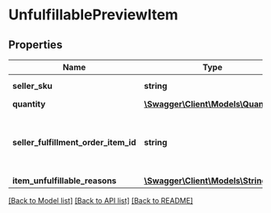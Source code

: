 # UnfulfillablePreviewItem

## Properties
Name | Type | Description | Notes
------------ | ------------- | ------------- | -------------
**seller_sku** | **string** | The seller SKU of the item. | 
**quantity** | [**\Swagger\Client\Models\Quantity**](Quantity.md) |  | 
**seller_fulfillment_order_item_id** | **string** | A fulfillment order item identifier created with a call to the getFulfillmentPreview operation. | 
**item_unfulfillable_reasons** | [**\Swagger\Client\Models\StringList**](StringList.md) |  | [optional] 

[[Back to Model list]](../../README.md#documentation-for-models) [[Back to API list]](../../README.md#documentation-for-api-endpoints) [[Back to README]](../../README.md)

